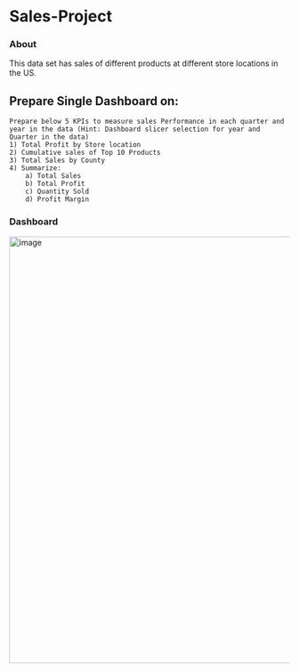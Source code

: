 # Sales-Project
### About
This data set has sales of different products at different store locations in the US.
## Prepare Single Dashboard on:														
	Prepare below 5 KPIs to measure sales Performance in each quarter and year in the data (Hint: Dashboard slicer selection for year and Quarter in the data)														
	1) Total Profit by Store location														
	2) Cumulative sales of Top 10 Products														
	3) Total Sales by County														
	4) Summarize:
		a) Total Sales													
		b) Total Profit													
		c) Quantity Sold													
		d) Profit Margin													
															
### Dashboard
<img width="1328" height="767" alt="image" src="https://github.com/user-attachments/assets/5523aec6-8374-445a-8317-47ff0ef21346" />
